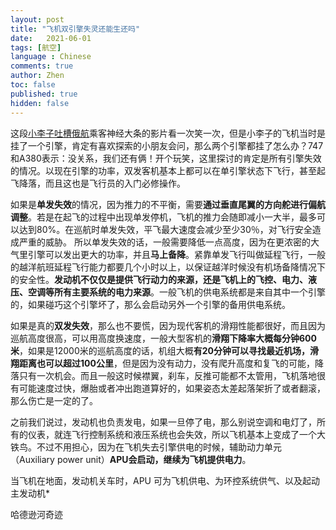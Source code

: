 ```yaml
---
layout: post
title: "飞机双引擎失灵还能生还吗"
date:   2021-06-01
tags: [航空]
language : Chinese
comments: true
author: Zhen
toc: false
published: true
hidden: false
---
```

这段[小李子吐槽俄航](https://youtu.be/oR7rhzdKX9M)乘客神经大条的影片看一次笑一次，但是小李子的飞机当时是挂了一个引擎，肯定有喜欢探索的小朋友会问，那么两个引擎都挂了怎么办？747和A380表示：没关系，我们还有俩！开个玩笑，这里探讨的肯定是所有引擎失效的情况。以现在引擎的功率，双发客机基本上都可以在单引擎状态下飞行，甚至起飞降落，而且这也是飞行员的入门必修操作。

如果是**单发失效**的情况，因为推力的不平衡，需要**通过垂直尾翼的方向舵进行偏航调整**。若是在起飞的过程中出现单发停机，飞机的推力会随即减小一大半，最多可以达到80%。在巡航时单发失效，平飞最大速度会减少至少30％，对飞行安全造成严重的威胁。 所以单发失效的话，一般需要降低一点高度，因为在更浓密的大气里引擎可以发出更大的功率，并且**马上备降**。紧靠单发飞行叫做延程飞行，一般的越洋航班延程飞行能力都要几个小时以上，以保证越洋时候没有机场备降情况下的安全性。**发动机不仅仅是提供飞行动力的来源，还是飞机上的飞控、电力、液压、空调等所有主要系统的电力来源**。一般飞机的供电系统都是来自其中一个引擎的，如果碰巧这个引擎坏了，那么会启动另外一个引擎的备用供电系统。

如果是真的**双发失效**，那么也不要慌，因为现代客机的滑翔性能都很好，而且因为巡航高度很高，可以用高度换速度，一般大型客机的**滑翔下降率大概每分钟600米**，如果是12000米的巡航高度的话，机组大概**有20分钟可以寻找最近机场，滑翔距离也可以超过100公里**，但是因为没有动力，没有爬升高度和复飞的可能，降落只有一次机会。而且一般这时候襟翼，刹车，反推可能都不太管用，飞机落地很有可能速度过快，爆胎或者冲出跑道算好的，如果姿态太差起落架折了或者翻滚，那么伤亡是一定的了。

之前我们说过，发动机也负责发电，如果一旦停了电，那么别说空调和电灯了，所有的仪表，就连飞行控制系统和液压系统也会失效，所以飞机基本上变成了一个大铁鸟。不过不用担心，因为在飞机失去引擎供电的时候，辅助动力单元（Auxiliary power unit）**APU会启动，继续为飞机提供电力**。

当飞机在地面，发动机关车时，APU 可为飞机供电、为环控系统供气、以及起动主发动机*


哈德逊河奇迹

<!--stackedit_data:
eyJoaXN0b3J5IjpbNTg1ODMzNDA4LC0xMzI2NDMxMjU3LDE5MT
U4MjAwMTEsNjE1OTg3NjUyLDYwNDIxNjI3NywtMTY3OTk3NDk0
MV19
-->